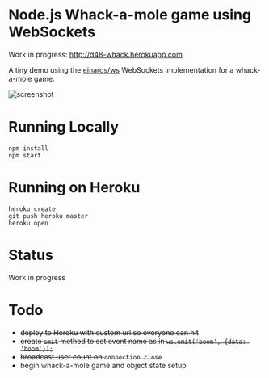 # Node.js Whack-a-mole game using WebSockets

Work in progress: http://d48-whack.herokuapp.com

A tiny demo using the [einaros/ws](http://einaros.github.io/ws/) WebSockets implementation for a whack-a-mole game.

![screenshot](http://f.cl.ly/items/18360S0w332S2F0b1D3H/Image%202014-07-17%20at%2011.59.38%20AM.png)

# Running Locally

    npm install
    npm start

# Running on Heroku

    heroku create
    git push heroku master
    heroku open

# Status
Work in progress

# Todo
* ~~deploy to Heroku with custom url so everyone can hit~~
* ~~create `emit` method to set event name as in `ws.emit('boom', {data: 'boom'});`~~
* ~~broadcast user count on `connection.close`~~
* begin whack-a-mole game and object state setup

